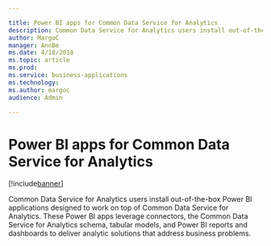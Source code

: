 ```yaml
---

title: Power BI apps for Common Data Service for Analytics
description: Common Data Service for Analytics users install out-of-the-box Power BI applications designed to work on top of Common Data Service for Analytics.
author: MargoC
manager: AnnBe
ms.date: 4/18/2018
ms.topic: article
ms.prod: 
ms.service: business-applications
ms.technology: 
ms.author: margoc
audience: Admin

---
```

#  Power BI apps for Common Data Service for Analytics 




[!include[banner](../../../includes/banner.md)]

Common Data Service for Analytics users install out-of-the-box Power BI
applications designed to work on top of Common Data Service for Analytics. These
Power BI apps leverage connectors, the Common Data Service for Analytics schema,
tabular models, and Power BI reports and dashboards to deliver analytic
solutions that address business problems.
